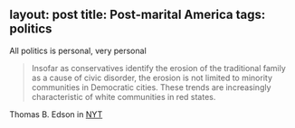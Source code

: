 layout: post
title: Post-marital America
tags: politics
---
All politics is personal, very personal

> Insofar as conservatives identify the erosion of the traditional family as a cause of civic disorder, the erosion is not limited to minority communities in Democratic cities. These trends are increasingly characteristic of white communities in red states.

Thomas B. Edson in [NYT]

[NYT]: http://nyti.ms/1IOdUMP
